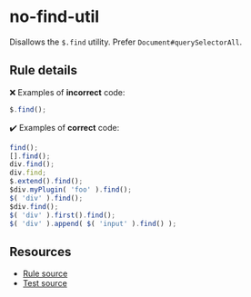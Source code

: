 # no-find-util

Disallows the `$.find` utility. Prefer `Document#querySelectorAll`.

## Rule details

❌ Examples of **incorrect** code:
```js
$.find();
```

✔️ Examples of **correct** code:
```js
find();
[].find();
div.find();
div.find;
$.extend().find();
$div.myPlugin( 'foo' ).find();
$( 'div' ).find();
$div.find();
$( 'div' ).first().find();
$( 'div' ).append( $( 'input' ).find() );
```

## Resources

* [Rule source](/src/rules/no-find-util.js)
* [Test source](/src/tests/no-find-util.js)
